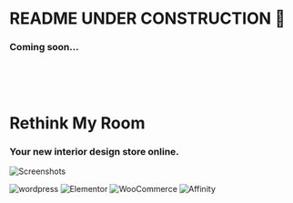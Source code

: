 # README UNDER CONSTRUCTION 🚧 
### Coming soon...

<br>
<br>
<br>

# Rethink My Room
### Your new interior design store online.





![Screenshots](https://github.com/BjzArchi/RethinkMyRoom/blob/master/RMR.gif)


![wordpress](https://img.shields.io/badge/WordPress-21759B.svg?style=for-the-badge&logo=WordPress&logoColor=white)
![Elementor](https://img.shields.io/badge/Elementor-92003B.svg?style=for-the-badge&logo=Elementor&logoColor=white)
![WooCommerce](https://img.shields.io/badge/Woo-96588A.svg?style=for-the-badge&logo=Woo&logoColor=white)
![Affinity](https://img.shields.io/badge/Affinity%20Designer-1B72BE.svg?style=for-the-badge&logo=Affinity-Designer&logoColor=white)

<br>
<br>
<br>


<!--
𝗚𝗿𝗲𝗮𝘁 𝗲𝘅𝗽𝗲𝗿𝗶𝗲𝗻𝗰𝗲 𝘄𝗶𝘁𝗵 𝗮 𝗽𝗮𝗿𝘁𝗻𝗲𝗿, 𝗰𝗼𝘃𝗲𝗿𝗶𝗻𝗴 𝗮𝗹𝗹 𝗮𝘅𝗲𝘀 𝗼𝗳 𝘄𝗲𝗯𝘀𝗶𝘁𝗲 𝗰𝗿𝗲𝗮𝘁𝗶𝗼𝗻.

• Content Building

Pictures | Schemas | Arrays | Mockup 

* except customer’s 3D photos


• Branding 🛡™



‣ Create a link and a relationship with the community.
‣ Communicate the value of the offerings.
‣ Make an impression.
‣ Differentiate the store from the others.
‣ Create a visual identity that matches business expectations.


• Graphical charter Drafting

Brainstorming | Name | Logo | Favicon | Fonts | Colors 


• Marketing

Setting Up: Offers | Copywriting / Ghostwriting | Form | FAQ | Sale Funnel


• Site building from scratch with:

‣ Elementor
‣ Astra theme
‣ WooCommerce



WordPress | Sales page | UI/UX | Empathy | Illustration | Wireframe | Copywriting | Negotiation | Hosting


-->
